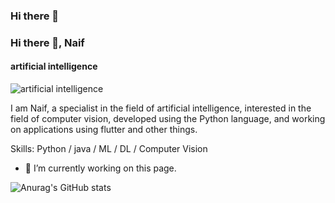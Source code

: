 ### Hi there 👋
### Hi there 👋, Naif
#### artificial intelligence
![artificial intelligence](https://i.pinimg.com/750x/b4/d1/7a/b4d17a3041602897cd7d4519a75f2ecb.jpg)

I am Naif, a specialist in the field of artificial intelligence, interested in the field of computer vision, developed using the Python language, and working on applications using flutter and other things.

Skills: Python / java / ML / DL / Computer Vision

- 🔭 I’m currently working on this page. 






![Anurag's GitHub stats](https://github-readme-stats.vercel.app/api?username=neef02&theme=dark&show_icons=true)
